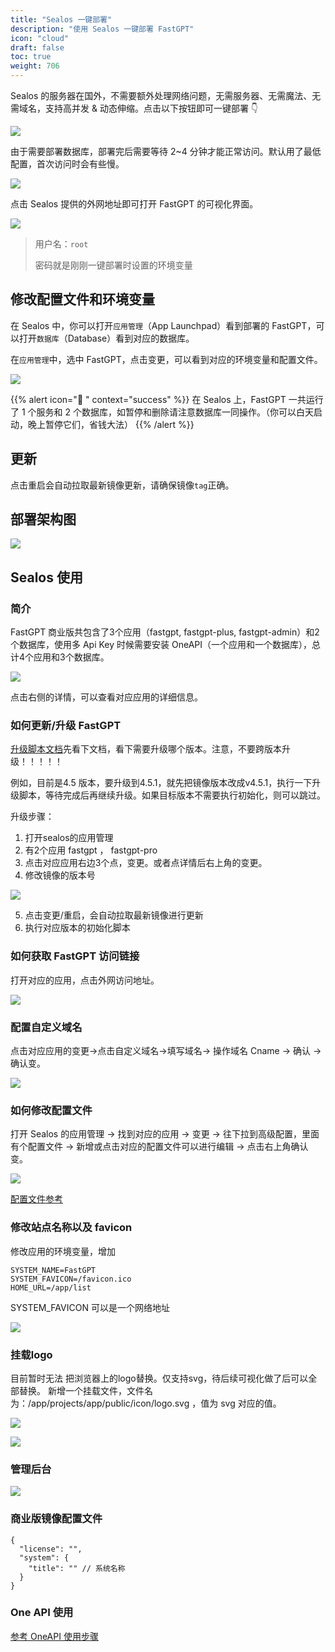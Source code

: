 ```yaml
---
title: "Sealos 一键部署"
description: "使用 Sealos 一键部署 FastGPT"
icon: "cloud"
draft: false
toc: true
weight: 706
---
```


Sealos 的服务器在国外，不需要额外处理网络问题，无需服务器、无需魔法、无需域名，支持高并发 & 动态伸缩。点击以下按钮即可一键部署 👇

[![](https://fastly.jsdelivr.net/gh/labring-actions/templates@main/Deploy-on-Sealos.svg)](https://cloud.sealos.io/?openapp=system-fastdeploy%3FtemplateName%3Dfastgpt)

由于需要部署数据库，部署完后需要等待 2~4 分钟才能正常访问。默认用了最低配置，首次访问时会有些慢。

![](/imgs/sealos1.png)

点击 Sealos 提供的外网地址即可打开 FastGPT 的可视化界面。

![](/imgs/sealos2.png)

> 用户名：`root`
> 
> 密码就是刚刚一键部署时设置的环境变量

## 修改配置文件和环境变量

在 Sealos 中，你可以打开`应用管理`（App Launchpad）看到部署的 FastGPT，可以打开`数据库`（Database）看到对应的数据库。

在`应用管理`中，选中 FastGPT，点击变更，可以看到对应的环境变量和配置文件。

![](/imgs/fastgptonsealos1.png)

{{% alert icon="🤖 " context="success" %}}
在 Sealos 上，FastGPT 一共运行了 1 个服务和 2 个数据库，如暂停和删除请注意数据库一同操作。（你可以白天启动，晚上暂停它们，省钱大法）
{{% /alert %}}

## 更新

点击重启会自动拉取最新镜像更新，请确保镜像`tag`正确。

## 部署架构图

![](/imgs/sealos-fastgpt.webp)

## Sealos 使用

### 简介

FastGPT 商业版共包含了3个应用（fastgpt, fastgpt-plus, fastgpt-admin）和2个数据库，使用多 Api Key 时候需要安装 OneAPI（一个应用和一个数据库），总计4个应用和3个数据库。

![](/imgs/onSealos1.png)

点击右侧的详情，可以查看对应应用的详细信息。

### 如何更新/升级 FastGPT
[升级脚本文档](https://doc.fastgpt.in/docs/development/upgrading/)先看下文档，看下需要升级哪个版本。注意，不要跨版本升级！！！！！

例如，目前是4.5 版本，要升级到4.5.1，就先把镜像版本改成v4.5.1，执行一下升级脚本，等待完成后再继续升级。如果目标版本不需要执行初始化，则可以跳过。

升级步骤：
1. 打开sealos的应用管理
2. 有2个应用 fastgpt ， fastgpt-pro
3. 点击对应应用右边3个点，变更。或者点详情后右上角的变更。
4. 修改镜像的版本号

![](/imgs/onsealos2.png)

5. 点击变更/重启，会自动拉取最新镜像进行更新
6. 执行对应版本的初始化脚本

### 如何获取 FastGPT 访问链接

打开对应的应用，点击外网访问地址。

![](/imgs/onsealos3.png)

### 配置自定义域名

点击对应应用的变更->点击自定义域名->填写域名-> 操作域名 Cname -> 确认 -> 确认变。

![](/imgs/onsealos4.png)

### 如何修改配置文件

打开 Sealos 的应用管理 -> 找到对应的应用 -> 变更 -> 往下拉到高级配置，里面有个配置文件 -> 新增或点击对应的配置文件可以进行编辑 -> 点击右上角确认变。

![](/imgs/onsealos5.png)

[配置文件参考](https://doc.fastgpt.in/docs/development/configuration/)

### 修改站点名称以及 favicon
修改应用的环境变量，增加

```
SYSTEM_NAME=FastGPT
SYSTEM_FAVICON=/favicon.ico
HOME_URL=/app/list
```

SYSTEM_FAVICON 可以是一个网络地址

![](/imgs/onsealos6.png)

### 挂载logo
目前暂时无法 把浏览器上的logo替换。仅支持svg，待后续可视化做了后可以全部替换。
新增一个挂载文件，文件名为：/app/projects/app/public/icon/logo.svg ，值为 svg 对应的值。

![](/imgs/onsealos7.png)

![](/imgs/onsealos8.png)

### 管理后台

![](/imgs/onsealos9.png)


### 商业版镜像配置文件

```
{
  "license": "",
  "system": {
    "title": "" // 系统名称
  }
}
```

### One API 使用

[参考 OneAPI 使用步骤](/docs/development/one-api/)